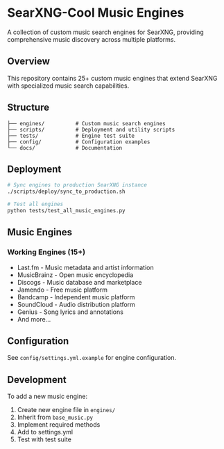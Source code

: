 # SearXNG-Cool Music Engines

A collection of custom music search engines for SearXNG, providing comprehensive music discovery across multiple platforms.

## Overview

This repository contains 25+ custom music engines that extend SearXNG with specialized music search capabilities.

## Structure

```
├── engines/          # Custom music search engines
├── scripts/          # Deployment and utility scripts
├── tests/            # Engine test suite
├── config/           # Configuration examples
└── docs/             # Documentation
```

## Deployment

```bash
# Sync engines to production SearXNG instance
./scripts/deploy/sync_to_production.sh

# Test all engines
python tests/test_all_music_engines.py
```

## Music Engines

### Working Engines (15+)
- Last.fm - Music metadata and artist information
- MusicBrainz - Open music encyclopedia
- Discogs - Music database and marketplace
- Jamendo - Free music platform
- Bandcamp - Independent music platform
- SoundCloud - Audio distribution platform
- Genius - Song lyrics and annotations
- And more...

## Configuration

See `config/settings.yml.example` for engine configuration.

## Development

To add a new music engine:
1. Create new engine file in `engines/`
2. Inherit from `base_music.py`
3. Implement required methods
4. Add to settings.yml
5. Test with test suite
